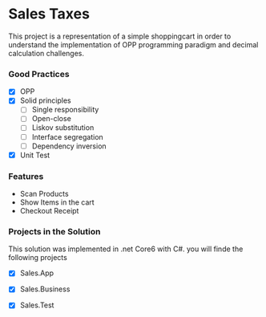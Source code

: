 # Sales Taxes
This project is a representation of a simple shoppingcart in order to understand the implementation of OPP programming paradigm and decimal calculation challenges.

### Good Practices

- [x] OPP
- [x] Solid principles
    - [ ] Single responsibility
    - [ ] Open-close
    - [ ] Liskov substitution
    - [ ] Interface segregation
    - [ ] Dependency inversion
- [x] Unit Test

### Features

- Scan Products
- Show Items in the cart
- Checkout Receipt

### Projects in the Solution

This solution was implemented in .net Core6 with C#. you will finde the following projects

- [x] Sales.App
- [x] Sales.Business
- [x] Sales.Test

